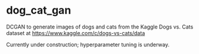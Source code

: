 # dog_cat_gan
DCGAN to generate images of dogs and cats from the Kaggle Dogs vs. Cats dataset at https://www.kaggle.com/c/dogs-vs-cats/data

Currently under construction; hyperparameter tuning is underway.
